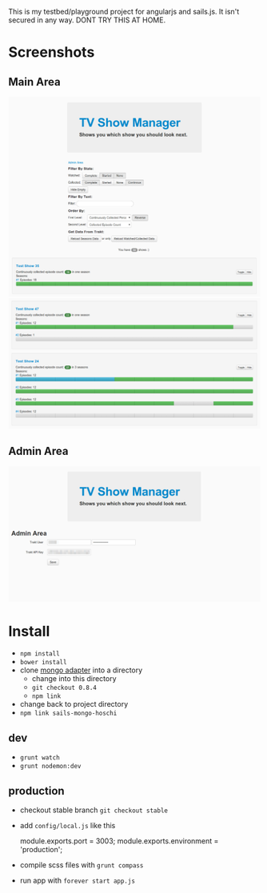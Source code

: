This is my testbed/playground project for angularjs and sails.js. It isn't secured in any way.
DONT TRY THIS AT HOME.

# Screenshots

## Main Area
![Image](/screenshots/main_1.png?raw=true)
![Image](/screenshots/main_2.png?raw=true)

## Admin Area
![Image](/screenshots/admin_1.png?raw=true)

# Install

*   `npm install`
*   `bower install`
*   clone [mongo adapter](https://github.com/hoschi/sails-mongo) into a directory
    *   change into this directory
    *   `git checkout 0.8.4`
    *   `npm link`
*   change back to project directory
*   `npm link sails-mongo-hoschi`

## dev

*   `grunt watch`
*   `grunt nodemon:dev`

## production

*   checkout stable branch `git checkout stable`
*   add `config/local.js` like this

    module.exports.port = 3003;
    module.exports.environment = 'production';

*   compile scss files with `grunt compass`
*   run app with `forever start app.js`
